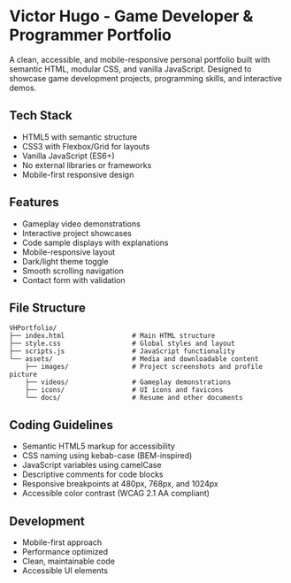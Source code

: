 # Victor Hugo - Game Developer & Programmer Portfolio

A clean, accessible, and mobile-responsive personal portfolio built with semantic HTML, modular CSS, and vanilla JavaScript. Designed to showcase game development projects, programming skills, and interactive demos.

## Tech Stack
- HTML5 with semantic structure
- CSS3 with Flexbox/Grid for layouts
- Vanilla JavaScript (ES6+)
- No external libraries or frameworks
- Mobile-first responsive design

## Features
- Gameplay video demonstrations
- Interactive project showcases
- Code sample displays with explanations
- Mobile-responsive layout
- Dark/light theme toggle
- Smooth scrolling navigation
- Contact form with validation

## File Structure
```
VHPortfolio/
├── index.html                 # Main HTML structure
├── style.css                  # Global styles and layout
├── scripts.js                 # JavaScript functionality
└── assets/                    # Media and downloadable content
    ├── images/                # Project screenshots and profile picture
    ├── videos/                # Gameplay demonstrations
    ├── icons/                 # UI icons and favicons
    └── docs/                  # Resume and other documents
```

## Coding Guidelines
- Semantic HTML5 markup for accessibility
- CSS naming using kebab-case (BEM-inspired)
- JavaScript variables using camelCase
- Descriptive comments for code blocks
- Responsive breakpoints at 480px, 768px, and 1024px
- Accessible color contrast (WCAG 2.1 AA compliant)

## Development
- Mobile-first approach
- Performance optimized
- Clean, maintainable code
- Accessible UI elements